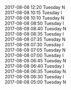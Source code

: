 2017-08-08 12:20 Tuesday  N  
2017-08-08 10:15 Tuesday  I  
2017-08-08 10:10 Tuesday  N  
2017-08-08 08:50 Tuesday  I  
2017-08-08 08:40 Tuesday  N  
2017-08-08 08:35 Tuesday  I  
2017-08-08 07:35 Tuesday  N  
2017-08-08 07:30 Tuesday  I  
2017-08-08 07:05 Tuesday  N  
2017-08-08 07:00 Tuesday  I  
2017-08-08 06:45 Tuesday  N  
2017-08-08 06:40 Tuesday  I  
2017-08-08 06:35 Tuesday  N  
2017-08-08 06:30 Tuesday  I  
2017-08-08 05:00 Tuesday  N  
